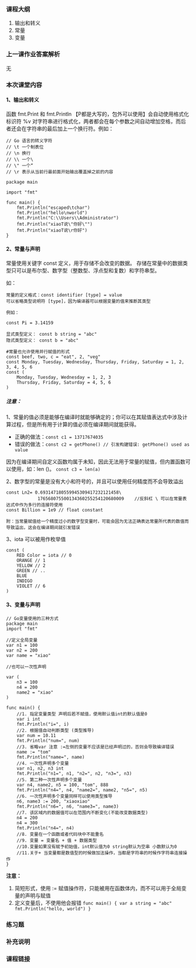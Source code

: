 ### 课程大纲

1. 输出和转义
2. 常量
3. 变量

### 上一课作业答案解析

无

### 本次课堂内容

#### 1、输出和转义

函数 fmt.Print 和 fmt.Println 【P都是大写的，包外可以使用】会自动使用格式化标识符 %v 对字符串进行格式化，两者都会在每个参数之间自动增加空格，而后者还会在字符串的最后加上一个换行符。例如：

```
// Go 语言的转义字符
// \t 一个制表位
// \n 换行
// \\ 一个\
// \" 一个“
// \r 表示从当前行最前面开始输出覆盖掉之前的内容

package main

import "fmt"

func main() {
	fmt.Println("escaped\tchar")
	fmt.Println("hello\nworld")
	fmt.Println("C:\\Users\\Administrator")
	fmt.Println("xiaoT说\"你好\"")
	fmt.Println("xiaoT说\r你好")
}
```

#### 2、常量与声明

常量使用关键字 const 定义，用于存储不会改变的数据。 存储在常量中的数据类型只可以是布尔型、数字型（整数型、浮点型和复数）和字符串型。

如：

```
常量的定义格式：const identifier [type] = value  
可以省略类型说明符 [type]，因为编译器可以根据变量的值来推断其类型

例如：

const Pi = 3.14159

显式类型定义： const b string = "abc"
隐式类型定义： const b = "abc"

#常量也允许使用并行赋值的形式
const beef, two, c = "eat", 2, "veg"
const Monday, Tuesday, Wednesday, Thursday, Friday, Saturday = 1, 2, 3, 4, 5, 6
const (
    Monday, Tuesday, Wednesday = 1, 2, 3
    Thursday, Friday, Saturday = 4, 5, 6
)
```

##### 注意：

1、常量的值必须是能够在编译时就能够确定的；你可以在其赋值表达式中涉及计算过程，但是所有用于计算的值必须在编译期间就能获得。

- 正确的做法：`const c1 = 13717674035`
- 错误的做法：`const c2 = getPhone() // 引发构建错误: getPhone() used as value`

因为在编译期间自定义函数均属于未知，因此无法用于常量的赋值，但内置函数可以使用，如：len ()。 `const c3 = len(a)`

2、数字型的常量是没有大小和符号的，并且可以使用任何精度而不会导致溢出

```
const Ln2= 0.693147180559945309417232121458\
            176568075500134360255254120680009    //反斜杠 \ 可以在常量表达式中作为多行的连接符使用
const Billion = 1e9 // float constant

附：当常量赋值给一个精度过小的数字型变量时，可能会因为无法正确表达常量所代表的数值而导致溢出，这会在编译期间就引发错误
```

3、iota 可以被用作枚举值

```
const (
    RED Color = iota // 0
    ORANGE // 1
    YELLOW // 2
    GREEN // ..
    BLUE
    INDIGO
    VIOLET // 6
)
```

#### 3、变量与声明

```
// Go变量使用的三种方式
package main
import "fmt"

//定义全局变量
var n1 = 100
var n2 = 200
var name = "xiao"

//也可以一次性声明

var (
	n3 = 100
	n4 = 200
	name2 = "xiao"
)

func main() {
	//1. 指定变量类型 声明后若不赋值，使用默认值int的默认值是0
	var i int
	fmt.Println("i=", i)	
	//2. 根据值自动判断类型 (类型推导)
	var num = 10.11
	fmt.Println("num=", num)
	//3. 省略var 注意 :=左侧的变量不应该是已经声明过的，否则会导致编译错误
	name := "tom"
	fmt.Println("name=", name)
	//4. 一次性声明多个变量
	var n1, n2, n3 int
	fmt.Println("n1=", n1, "n2=", n2, "n3=", n3)
	//5. 第二种一次性声明多个变量
	var n4, name2, n5 = 100, "tom", 888
	fmt.Println("n4=", n4, "name2=", name2, "n5=", n5)
	//6. 一次性声明多个变量同样可以使用类型推导
	n6, name3 := 200, "xiaoxiao"
	fmt.Println("n6=", n6, "name3=", name3)
	//7. 该区域内的数据值可以在范围内不断变化(不能改变数据类型)
	n4 = 200
	n4 = 300
	fmt.Println("n4=", n4)
	//8. 变量在一个函数或者代码块中不能重名
	//9. 变量 = 变量名 + 值 + 数据类型
	//10.变量如果没有赋予初始值，int默认值为0 string默认为空串 小数默认为0
	//11.关于+ 当变量都是数值型的时候做加法操作，当都是字符串的时候作字符串连接操作
}
```

**注意：**

1. 简短形式，使用 := 赋值操作符，只能被用在函数体内，而不可以用于全局变量的声明与赋值
2. 定义变量后，不使用他会报错 `func main() { var a string = "abc" fmt.Println("hello, world") }`

### 练习题

### 补充说明

### 课程链接